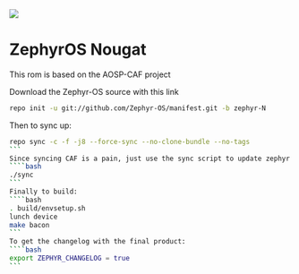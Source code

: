 <img src="https://raw.githubusercontent.com/Zephyr-OS/manifest/zos6.0.1/zephyrOS-logo.png">

ZephyrOS Nougat 
===========

This rom is based on the AOSP-CAF project 

Download the Zephyr-OS source with this link
````bash
repo init -u git://github.com/Zephyr-OS/manifest.git -b zephyr-N
````
Then to sync up: 
````bash 
repo sync -c -f -j8 --force-sync --no-clone-bundle --no-tags
``` 
Since syncing CAF is a pain, just use the sync script to update zephyr repos alone
````bash
./sync
```
Finally to build: 
````bash 
. build/envsetup.sh
lunch device
make bacon 
```
To get the changelog with the final product:
````bash
export ZEPHYR_CHANGELOG = true
```


